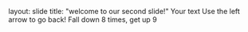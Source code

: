 layout: slide
title: "welcome to our second slide!"
Your text
Use the left arrow to go back!
Fall down 8 times, get up 9
